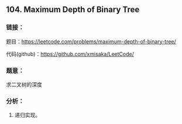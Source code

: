 ## 104. Maximum Depth of Binary Tree  
  
### **链接**：  
题目：https://leetcode.com/problems/maximum-depth-of-binary-tree/  
  
代码(github)：https://github.com/xmisaka/LeetCode/  
  
### **题意**：  
求二叉树的深度
  
### **分析**：  
1. 递归实现。